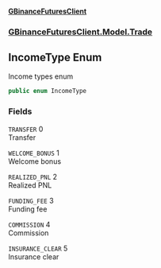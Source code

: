 #### [GBinanceFuturesClient](./index.md 'index')
### [GBinanceFuturesClient.Model.Trade](./GBinanceFuturesClient-Model-Trade.md 'GBinanceFuturesClient.Model.Trade')
## IncomeType Enum
Income types enum  
```csharp
public enum IncomeType
```
### Fields
<a name='GBinanceFuturesClient-Model-Trade-IncomeType-TRANSFER'></a>
`TRANSFER` 0  
Transfer  
  
<a name='GBinanceFuturesClient-Model-Trade-IncomeType-WELCOME_BONUS'></a>
`WELCOME_BONUS` 1  
Welcome bonus  
  
<a name='GBinanceFuturesClient-Model-Trade-IncomeType-REALIZED_PNL'></a>
`REALIZED_PNL` 2  
Realized PNL  
  
<a name='GBinanceFuturesClient-Model-Trade-IncomeType-FUNDING_FEE'></a>
`FUNDING_FEE` 3  
Funding fee  
  
<a name='GBinanceFuturesClient-Model-Trade-IncomeType-COMMISSION'></a>
`COMMISSION` 4  
Commission  
  
<a name='GBinanceFuturesClient-Model-Trade-IncomeType-INSURANCE_CLEAR'></a>
`INSURANCE_CLEAR` 5  
Insurance clear  
  
